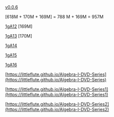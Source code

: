 [v0.0.6](https://github.com/littleflute/Algebra-I-DVD-Series2/edit/master/README.md)

[618M + 170M + 169M] = 788 M + 169M = 957M

[1gA12](1gA12) [169M]

[1gA13](1gA13) [170M]

[1gA14](1gA14)

[1gA15](1gA15)

[1gA16](1gA16)


[https://littleflute.github.io/Algebra-I-DVD-Series](https://littleflute.github.io/Algebra-I-DVD-Series)

[https://littleflute.github.io/Algebra-I-DVD-Series1](https://littleflute.github.io/Algebra-I-DVD-Series1)

[https://littleflute.github.io/Algebra-I-DVD-Series2](https://littleflute.github.io/Algebra-I-DVD-Series2)
